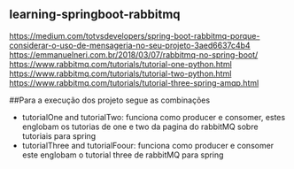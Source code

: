 ## learning-springboot-rabbitmq

https://medium.com/totvsdevelopers/spring-boot-rabbitmq-porque-considerar-o-uso-de-mensageria-no-seu-projeto-3aed6637c4b4 </br>
https://emmanuelneri.com.br/2018/03/07/rabbitmq-no-spring-boot/ </br>
https://www.rabbitmq.com/tutorials/tutorial-one-python.html </br>
https://www.rabbitmq.com/tutorials/tutorial-two-python.html </br>
https://www.rabbitmq.com/tutorials/tutorial-three-spring-amqp.html</br>


##Para a execução dos projeto segue as combinações

- tutorialOne and tutorialTwo: funciona como producer e consomer, estes englobam os tutorias de one e two da pagina do rabbitMQ sobre tutoriais para spring 
- tutorialThree and tutorialFoour: funciona como producer e consomer este englobam o tutorial three de rabbitMQ para spring
